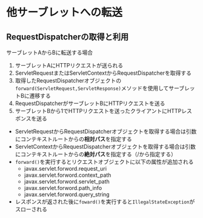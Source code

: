 # 他サーブレットへの転送

## RequestDispatcherの取得と利用

サーブレットAからBに転送する場合

1. サーブレットAにHTTPリクエストが送られる
1. ServletRequestまたはServletContextからRequestDispatcherを取得する
1. 取得したRequestDispatcherオブジェクトの`forward(ServletRequest,ServletResponse)`メソッドを使用してサーブレットBに遷移する
1. RequestDispatcherがサーブレットBにHTTPリクエストを送る
1. サーブレットBから1でHTTPリクエストを送ったクライアントにHTTPレスポンスを送る

- ServletRequestからRequestDispatcherオブジェクトを取得する場合は引数にコンテキストルートからの**相対パス**を指定する
- ServletContextからRequestDispatcherオブジェクトを取得する場合は引数にコンテキストルートからの**絶対パス**を指定する（/から指定する）
- `forward()`を実行するとリクエストオブジェクトに以下の属性が追加される
    - javax.servlet.forword.request_uri
    - javax.servlet.forword.context_path
    - javax.servlet.forword.servlet_path
    - javax.servlet.forword.path_info
    - javax.servlet.forword.query_string
- レスポンスが返された後に`foward()`を実行すると`IllegalStateException`がスローされる